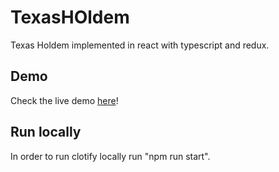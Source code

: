 # TexasHOldem
Texas Holdem implemented in react with typescript and redux.

## Demo
Check the live demo [here](https://kulizon.github.io/TexasHoldem/)!

## Run locally  
In order to run clotify locally run "npm run start". 
